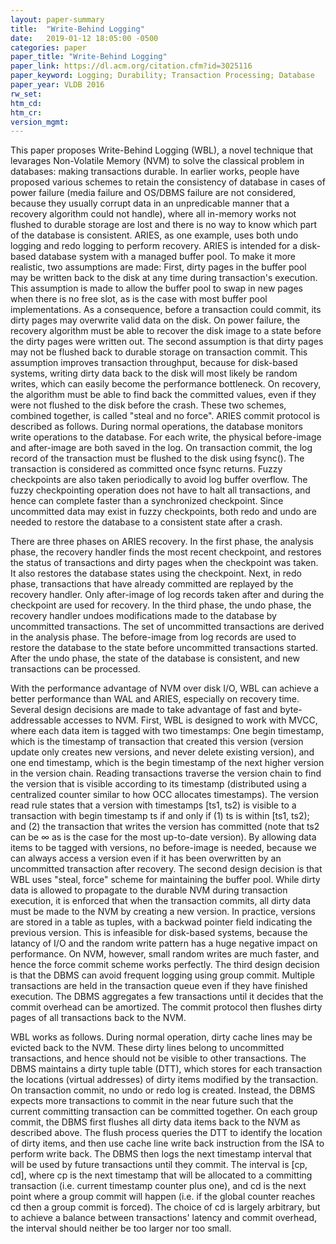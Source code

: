 ```yaml
---
layout: paper-summary
title:  "Write-Behind Logging"
date:   2019-01-12 18:05:00 -0500
categories: paper
paper_title: "Write-Behind Logging"
paper_link: https://dl.acm.org/citation.cfm?id=3025116
paper_keyword: Logging; Durability; Transaction Processing; Database
paper_year: VLDB 2016
rw_set: 
htm_cd: 
htm_cr: 
version_mgmt: 
---
```


This paper proposes Write-Behind Logging (WBL), a novel technique that levarages Non-Volatile Memory (NVM) to solve 
the classical problem in databases: making transactions durable. In earlier works, people have proposed various schemes
to retain the consistency of database in cases of power failure (media failure and OS/DBMS failure are not considered,
because they usually corrupt data in an unpredicable manner that a recovery algorithm could not handle), where all 
in-memory works not flushed to durable storage are lost and there is no way to know which part of the database is consistent.
ARIES, as one example, uses both undo logging and redo logging to perform recovery. ARIES is intended for a disk-based 
database system with a managed buffer pool. To make it more realistic, two assumptions are made: First, dirty pages in 
the buffer pool may be written back to the disk at any time during transaction's execution. This assumption is made to
allow the buffer pool to swap in new pages when there is no free slot, as is the case with most buffer pool implementations.
As a consequence, before a transaction could commit, its dirty pages may overwrite valid data on the disk. On power failure,
the recovery algorithm must be able to recover the disk image to a state before the dirty pages were written out. The second
assumption is that dirty pages may not be flushed back to durable storage on transaction commit. This assumption improves 
transaction throughput, because for disk-based systems, writing dirty data back to the disk will most likely be random
writes, which can easily become the performance bottleneck. On recovery, the algorithm must be able to find back the 
committed values, even if they were not flushed to the disk before the crash. These two schemes, combined together,
is called "steal and no force". ARIES commit protocol is described as follows. During normal operations, the database monitors
write operations to the database. For each write, the physical before-image and after-image are both saved in the log. 
On transaction commit, the log record of the transaction must be flushed to the disk using fsync(). The transaction is 
considered as committed once fsync returns. Fuzzy checkpoints are also taken periodically to avoid log buffer overflow. The 
fuzzy checkpointing operation does not have to halt all transactions, and hence can complete faster than a synchronized 
checkpoint. Since uncommitted data may exist in fuzzy checkpoints, both redo and undo are needed to restore the 
database to a consistent state after a crash. 

There are three phases on ARIES recovery. In the first phase, the analysis phase, the recovery handler finds the most recent
checkpoint, and restores the status of transactions and dirty pages when the checkpoint was taken. It also restores the database
states using the checkpoint. Next, in redo phase, transactions that have already committed are replayed by the recovery 
handler. Only after-image of log records taken after and during the checkpoint are used for recovery. In the third phase, 
the undo phase, the recovery handler undoes modifications made to the database by uncommitted transactions. The set of 
uncommitted transactions are derived in the analysis phase. The before-image from log records are used to restore the 
database to the state before uncommitted transactions started. After the undo phase, the state of the database is consistent,
and new transactions can be processed.

With the performance advantage of NVM over disk I/O, WBL can achieve a better performance than WAL and ARIES, especially
on recovery time. Several design decisions are made to take advantage of fast and byte-addressable accesses to NVM. First,
WBL is designed to work with MVCC, where each data item is tagged with two timestamps: One begin timestamp, which is the 
timestamp of transaction that created this version (version update only creates new versions, and never delete existing version),
and one end timestamp, which is the begin timestamp of the next higher version in the version chain. Reading transactions 
traverse the version chain to find the version that is visible according to its timestamp (distributed using a centralized
counter similar to how OCC allocates timestamps). The version read rule states that a version with timestamps [ts1, ts2)
is visible to a transaction with begin timestamp ts if and only if (1) ts is within [ts1, ts2); and (2) the transaction
that writes the version has committed (note that ts2 can be &infin; as is the case for the most up-to-date version). 
By allowing data items to be tagged with versions, no before-image is needed, because we can always access a version 
even if it has been overwritten by an uncommitted transaction after recovery. The second design decision is that WBL
uses "steal, force" scheme for maintaining the buffer pool. While dirty data is allowed to propagate to the durable NVM
during transaction execution, it is enforced that when the transaction commits, all dirty data must be made to the 
NVM by creating a new version. In practice, versions are stored in a table as tuples, with a backwad pointer field 
indicating the previous version. This is infeasible for disk-based systems, because the latancy of I/O and the random write
pattern has a huge negative impact on performance. On NVM, however, small random writes are much faster, and hence the 
force commit scheme works perfectly. The third design decision is that the DBMS can avoid frequent logging using group
commit. Multiple transactions are held in the transaction queue even if they have finished execution. The DBMS aggregates 
a few transactions until it decides that the commit overhead can be amortized. The commit protocol then flushes dirty
pages of all transactions back to the NVM.

WBL works as follows. During normal operation, dirty cache lines may be evicted back to the NVM. These dirty lines belong
to uncommitted transactions, and hence should not be visible to other transactions. The DBMS maintains a dirty tuple table (DTT),
which stores for each transaction the locations (virtual addresses) of dirty items modified by the transaction. On transaction 
commit, no undo or redo log is created. Instead, the DBMS expects more transactions to commit in the near future such that 
the current committing transaction can be committed together. On each group commit, the DBMS first flushes all dirty data items
back to the NVM as described above. The flush process queries the DTT to identify the location of dirty items, and then 
use cache line write back instruction from the ISA to perform write back. The DBMS then logs the next timestamp interval
that will be used by future transactions until they commit. The interval is [cp, cd], where cp is the next timestamp that will be 
allocated to a committing transaction (i.e. current timestamp counter plus one), and cd is the next point where a group commit
will happen (i.e. if the global counter reaches cd then a group commit is forced). The choice of cd is largely arbitrary, but
to achieve a balance between transactions' latency and commit overhead, the interval should neither be too larger nor too
small.